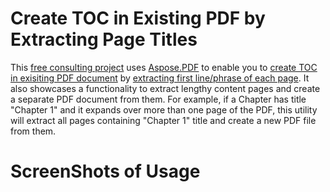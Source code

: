# Create TOC in Existing PDF by Extracting Page Titles
This [free consulting project](https://aspose-free-consulting.github.io/) uses [Aspose.PDF](https://products.aspose.com/pdf) to enable you to [create TOC in exisiting PDF document](https://docs.aspose.com/display/pdfnet/Manipulate+PDF+Document#ManipulatePDFDocument-AddTOCtoExistingPDF) by [extracting first line/phrase of each page](https://docs.aspose.com/display/pdfnet/Extract+Text+from+PDF). It also showcases a functionality to extract lengthy content pages and create a separate PDF document from them. For example, if a Chapter has title "Chapter 1" and it expands over more than one page of the PDF, this utility will extract all pages containing "Chapter 1" title and create a new PDF file from them.

# ScreenShots of Usage




